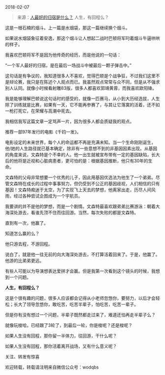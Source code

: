 2018-02-07

> 来源：[人最好的归宿是什么？](http://mp.weixin.qq.com/s?__biz=MzU0MjYwNDU2Mw==&mid=2247483892&idx=1&sn=aca5e68a4be8b2a44604b17f4d876f50&chksm=fb196d88cc6ee49e545de365f9fa88dc2693515dcd0ada1dc4c5054654030cb263f5b95fbc01&scene=27#wechat_redirect)
> 人生，有回程么？

这是一根石楠的烟斗。上一篇是水烟袋，那这一篇继续换个烟斗。

  

如果说水烟袋象征着安逸，那这个烟斗让人想起二战时巴顿将军叼着烟斗牛逼哄哄的样子。

  

我喜欢巴顿将军不是因为他传奇的经历，而是他说的一句话：

  

“一个军人最好的归宿，是在最后一场战斗中被最后一颗子弹击中。”

  

这句话是有争议的，我知道很多人不喜欢，觉得巴顿是个战争狂，不过我们这里不是辩论赛，我只是在陈述个人观点而已。我虽然观点常常与众不同，但是从不强求别人认同。就像小时候看射雕83版，很多人都喜欢郭靖黄蓉，而我喜欢欧阳锋。

  

我是能够理解巴顿说这句话时的感受的，就像一匹赛马，从小到大历经选拔，人生除了训练就是比赛，如果有一天，它不能再参赛了，与其让它落寞的活着，还不如一枪打死它，在荣耀与高潮中死去。

  

我相信我写这篇文章一定骂声一片，因为很多人都会质疑我的观点。

  

推荐一部97年发行的电影《千钧一发》。

  

电影设定的未来世界，每个人的命运都不再是充满未知。当一个生命刚刚诞生，他/她的人生路径就已基本确定，除非有一些意想不到的非基因因素出现。从基因的角度来说，文森特是个不幸的人。他一出生就被宣布带有一定的基因缺陷，长大后的他将是近视和心脏病患者，更可怕的是：根据基因推断，他只有30年的生命。  

  

文森特的父母非常想要一个优秀的儿子，因此用基因优选法为他生了一个弟弟。尽管文森特在成长的过程中事事努力，但仍受到不公正的基因歧视，人们相信的只有基因！文森特痴迷于太空，为了实现飞上天去的梦想，他离家出走，历尽人间风雨，经过各种尝试企图成为一个宇航员。

  

我要讲的并不是他的梦想，而是一个剧情。文森特最喜欢跟弟弟比赛游泳：朝着大海深处游去，看谁先顶不住而往回游。当然，每次失败的都是文森特。

  

直到有一次，他赢了。

  

知道怎么赢的么？

  

他只游去程，不游回程。

  

说白了，就是他一往无前的向大海深处游去，不打算活着回来了。于是，他赢了。他游的比弟弟更远。

  

有些人可能以为导演想表达爱拼才会赢。但是我第一次看到这个镜头的时候，我想到一个问题。

  

 **人生，有回程么？**

  

这是个很有趣的问题，很多人应该都会记得从小老师忽悠你，要努力，以后才会轻松；长大了领导忽悠你，敢吃苦，吃苦半辈子，怕吃苦，吃苦一辈子。

  

但是你有没有想过一个问题，半辈子既然都走过来了，难道还怕再走半辈子么？

  

就像玩梭哈，已经跟了3轮了，到最后一轮，你是梭呢？还是梭呢？

  

如果人生没有回程，那你留一半体力，往回游，干什么呢？

如果人生没有回程，那你活着离开战场，又有什么意义呢？

  

关注、转发有惊喜  

  

欢迎转载，转载请注明来自微信公众号：wodqbs

  


